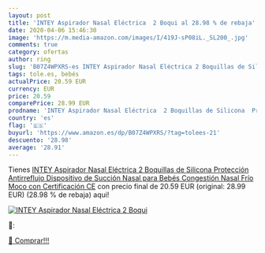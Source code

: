 ```yaml
---
layout: post
title: 'INTEY Aspirador Nasal Eléctrica  2 Boqui al 28.98 % de rebaja'
date: 2020-04-06 15:46:30
image: 'https://m.media-amazon.com/images/I/419J-sP08iL._SL200_.jpg'
comments: true
category: ofertas
author: ring
slug: 'B07Z4WPXRS-es INTEY Aspirador Nasal Eléctrica 2 Boquillas de Silicona...'
tags: tole.es, bebés
actualPrice: 20.59 EUR
currency: EUR
price: 20.59
comparePrice: 28.99 EUR
prodname: 'INTEY Aspirador Nasal Eléctrica  2 Boquillas de Silicona  Protección Antirreflujo  Dispositivo de Succión Nasal para Bebés  Congestión Nasal  Frío  Moco  con Certificación CE'
country: 'es'
flag: '🇪🇸'
buyurl: 'https://www.amazon.es/dp/B07Z4WPXRS/?tag=tolees-21'
descuento: '28.98'
average: '28.91'
---
```


Tienes [INTEY Aspirador Nasal Eléctrica  2 Boquillas de Silicona  Protección Antirreflujo  Dispositivo de Succión Nasal para Bebés  Congestión Nasal  Frío  Moco  con Certificación CE](https://www.amazon.es/dp/B07Z4WPXRS/?tag=tolees-21) con precio final de  20.59 EUR (original: 28.99 EUR) (28.98 %  de rebaja) aqui!

[![INTEY Aspirador Nasal Eléctrica  2 Boqui](https://m.media-amazon.com/images/I/419J-sP08iL._SL200_.jpg)](https://www.amazon.es/dp/B07Z4WPXRS/?tag=tolees-21)

🔎:


[🛒 Comprar!!!](https://www.amazon.es/dp/B07Z4WPXRS/?tag=tolees-21)
